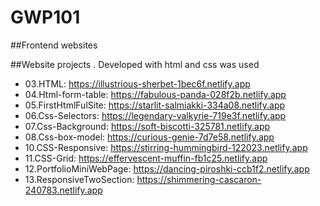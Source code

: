 # GWP101
##Frontend websites  

##Website projects . Developed with html and css was used

* 03.HTML: https://illustrious-sherbet-1bec6f.netlify.app
* 04.Html-form-table: https://fabulous-panda-028f2b.netlify.app
* 05.FirstHtmlFulSite: https://starlit-salmiakki-334a08.netlify.app
* 06.Css-Selectors: https://legendary-valkyrie-719e3f.netlify.app
* 07.Css-Background: https://soft-biscotti-325781.netlify.app
* 08.Css-box-model: https://curious-genie-7d7e58.netlify.app
* 10.CSS-Responsive: https://stirring-hummingbird-122023.netlify.app
* 11.CSS-Grid: https://effervescent-muffin-fb1c25.netlify.app
* 12.PortfolioMiniWebPage: https://dancing-piroshki-ccb1f2.netlify.app
* 13.ResponsiveTwoSection: https://shimmering-cascaron-240783.netlify.app




